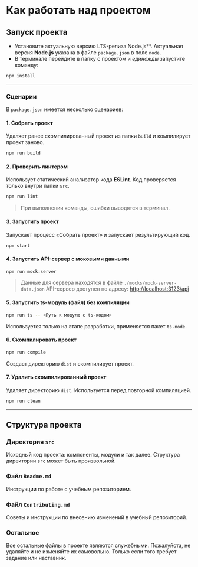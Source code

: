 # Как работать над проектом

## Запуск проекта

- Установите актуальную версию LTS-релиза Node.js**. Актуальная версия **Node.js** указана в файле `package.json` в поле `node`.
- В терминале перейдите в папку с проектом и _единожды_ запустите команду:

```bash
npm install
```

---

### Сценарии

В `package.json` имеется несколько сценариев:

#### 1. Собрать проект

Удаляет ранее скомпилированный проект из папки `build` и компилирует проект заново.

```bash
npm run build
```

#### 2. Проверить линтером

Использует статический анализатор кода **ESLint**. Код проверяется только внутри папки `src`.

```bash
npm run lint
```

> При выполнении команды, ошибки выводятся в терминал.


#### 3. Запустить проект
Запускает процесс «Собрать проект» и запускает результирующий код.

```bash
npm start
```

#### 4. Запустить API-сервер с моковыми данными

```bash
npm run mock:server
```

> Данные для сервера находятся в файле `./mocks/mock-server-data.json`
> API-сервер доступен по адресу: [http://localhost:3123/api](http://localhost:3123/api)

#### 5. Запустить ts-модуль (файл) без компиляции

```bash
npm run ts -- <Путь к модулю с ts-кодом>
```

Используется только на этапе разработки, применяется пакет `ts-node`.

#### 6. Скомпилировать проект

```bash
npm run compile
```

Создаст директорию `dist` и скомпилирует проект.

#### 7. Удалить скомпилированный проект

Удаляет директорию `dist`. Используется перед повторной компиляцией.

```bash
npm run clean
```

---

## Структура проекта

### Директория `src`

Исходный код проекта: компоненты, модули и так далее. Структура директории `src` может быть произвольной.

### Файл `Readme.md`

Инструкции по работе с учебным репозиторием.

### Файл `Contributing.md`

Советы и инструкции по внесению изменений в учебный репозиторий.

### Остальное

Все остальные файлы в проекте являются служебными. Пожалуйста, не удаляйте и не изменяйте их самовольно. Только если того требует задание или наставник.
